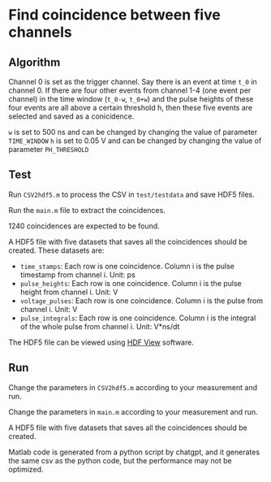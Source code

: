 # Find coincidence between five channels

## Algorithm

Channel 0 is set as the trigger channel. Say there is an event at time `t_0` in channel 0. If there are four other events from channel 1-4 (one event per channel) in the time window (`t_0-w`, `t_0+w`) and the pulse heights of these four events are all above a certain threshold h, then these five events are selected and saved as a conicidence.

`w` is set to 500 ns and can be changed by changing the value of parameter `TIME_WINDOW` 
`h` is set to 0.05 V and can be changed by changing the value of parameter `PH_THRESHOLD`

## Test
Run `CSV2hdf5.m` to process the CSV in `test/testdata` and save HDF5 files.

Run the `main.m` file to extract the coincidences.

1240 coincidences are expected to be found.

A HDF5 file with five datasets that saves all the coincidences should be created. These datasets are:
- `time_stamps`: Each row is one coincidence. Column i is the pulse timestamp from channel i. Unit: ps
- `pulse_heights`: Each row is one coincidence. Column i is the pulse height from channel i. Unit: V
- `voltage_pulses`: Each row is one coincidence. Column i is the pulse from channel i. Unit: V
- `pulse_integrals`: Each row is one coincidence. Column i is the integral of the whole pulse from channel i. Unit: V*ns/dt

The HDF5 file can be viewed using [HDF View](https://www.hdfgroup.org/downloads/hdfview/) software.

## Run
Change the parameters in `CSV2hdf5.m` according to your measurement and run.

Change the parameters in `main.m` according to your measurement and run.

A HDF5 file with five datasets that saves all the coincidences should be created.

Matlab code is generated from a python script by chatgpt, and it generates the same csv as the python code, but the performance may not be optimized.